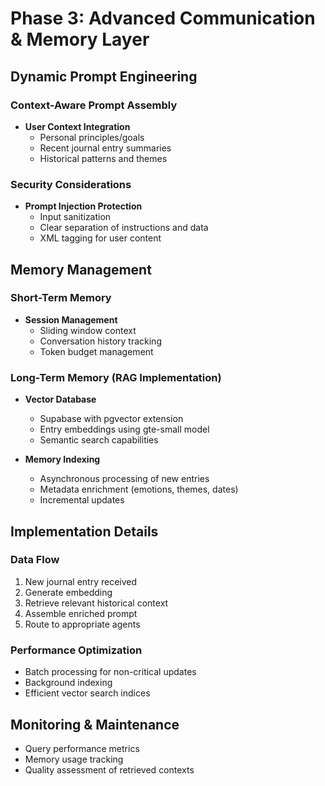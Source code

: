 # Phase 3: Advanced Communication & Memory Layer

## Dynamic Prompt Engineering

### Context-Aware Prompt Assembly
- **User Context Integration**
  - Personal principles/goals
  - Recent journal entry summaries
  - Historical patterns and themes

### Security Considerations
- **Prompt Injection Protection**
  - Input sanitization
  - Clear separation of instructions and data
  - XML tagging for user content

## Memory Management

### Short-Term Memory
- **Session Management**
  - Sliding window context
  - Conversation history tracking
  - Token budget management

### Long-Term Memory (RAG Implementation)
- **Vector Database**
  - Supabase with pgvector extension
  - Entry embeddings using gte-small model
  - Semantic search capabilities

- **Memory Indexing**
  - Asynchronous processing of new entries
  - Metadata enrichment (emotions, themes, dates)
  - Incremental updates

## Implementation Details

### Data Flow
1. New journal entry received
2. Generate embedding
3. Retrieve relevant historical context
4. Assemble enriched prompt
5. Route to appropriate agents

### Performance Optimization
- Batch processing for non-critical updates
- Background indexing
- Efficient vector search indices

## Monitoring & Maintenance
- Query performance metrics
- Memory usage tracking
- Quality assessment of retrieved contexts

